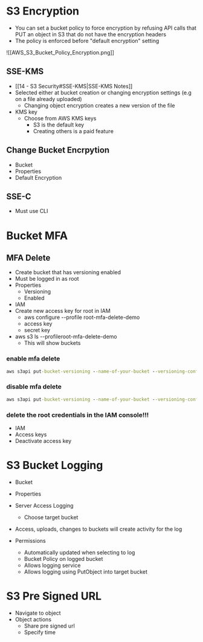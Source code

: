 # S3 Encryption

- You can set a bucket policy to force encryption by refusing API calls that PUT an object in S3 that do not have the encryption headers
- The policy is enforced before "default encryption" setting

![[AWS_S3_Bucket_Policy_Encryption.png]]


## SSE-KMS

- [[14 - S3 Security#SSE-KMS|SSE-KMS Notes]]
- Selected either at bucket creation or changing encryption settings (e.g on a file already uploaded)
	- Changing object encryption creates a new version of the file
- KMS key
	- Choose from AWS KMS keys
		- S3 is the default key
		- Creating others is a paid feature

## Change Bucket Encrpytion

- Bucket
- Properties
- Default Encryption

## SSE-C

- Must use CLI

# Bucket MFA

## MFA Delete

- Create bucket that has versioning enabled
- Must be logged in as root
- Properties
	- Versioning
	- Enabled
- IAM
- Create new access key for root in IAM
	- aws configure --profile root-mfa-delete-demo
	- access key
	- secret key
- aws s3 ls --profileroot-mfa-delete-demo
	- This will show buckets

### enable mfa delete
```cmd
aws s3api put-bucket-versioning --name-of-your-bucket --versioning-configuration Status=Enabled,MFADelete=Enabled --mfa "arn-of-mfa-device mfa-code" --profile root-mfa-delete-demo
```

### disable mfa delete
```cmd
aws s3api put-bucket-versioning --name-of-your-bucket --versioning-configuration Status=Enabled,MFADelete=Disabled --mfa "arn-of-mfa-device mfa-code" --profile root-mfa-delete-demo
```

### delete the root credentials in the IAM console!!!

- IAM
- Access keys
- Deactivate access key

# S3 Bucket Logging

- Bucket
- Properties
- Server Access Logging
	- Choose target bucket
- Access, uploads, changes to buckets will create activity for the log

- Permissions
	- Automatically updated when selecting to log
	- Bucket Policy on logged bucket
	- Allows logging service
	- Allows logging using PutObject into target bucket

# S3 Pre Signed URL

- Navigate to object
- Object actions
	- Share pre signed url
	- Specify time